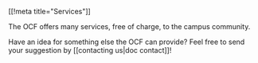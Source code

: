 [[!meta title="Services"]]

The OCF offers many services, free of charge, to the campus community.

Have an idea for something else the OCF can provide? Feel free to send your
suggestion by [[contacting us|doc contact]]!
